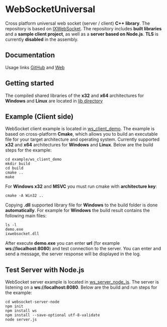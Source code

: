 # WebSocketUniversal

Cross platform universal web socket (server / client) **C++ library**.
The repository is based on [IXWebSocket](https://github.com/machinezone/IXWebSocket).
The repository includes **built libraries** and a **sample client project**, as well as a **server based on Node.js**. **TLS** is currently **disabled** in the assembly.

## Documentation
Usage links [GitHub](https://github.com/machinezone/IXWebSocket/blob/master/docs/usage.md) and [Web](https://machinezone.github.io/IXWebSocket/usage/)

## Getting started

The compiled shared libraries of the **x32** and **x64** architectures for **Windows** and **Linux** are located in [lib directory](https://gitlab.dreamkas.ru/fisgo/web_socket_universal/-/tree/main/lib)

## Example (Client side)

WebSocket client example is located in [ws_client_demo](https://gitlab.dreamkas.ru/fisgo/web_socket_universal/-/tree/main/example/ws_client_demo).
The example is based on cross-platform **Cmake**, which allows you to build an executable file for your target architecture and operating system.
Currently supported **x32** and **x64** architectures for **Windows** and **Linux**.
Below are the build steps for the example:
```
cd example/ws_client_demo
mkdir build
cd build
cmake ..
make
```
For **Windows x32** and **MSVC** you must run cmake with **architecture key**:
```
cmake -A Win32 ..
```

Copying **.dll** supported library file for **Windows** to the build folder is done **automatically**.
For example for **Windows** the build result contains the following main files:

```
ls -l
demo.exe
ixwebsocket.dll
```
After execute **demo.exe** you can enter **url** (for example **ws://localhost:8080**) and test connection to the server. You can enter and send a message, the server response will be displayed in the log.
## Test Server with Node.js
WebSocket server example is located in [ws_server_node_js](https://gitlab.dreamkas.ru/fisgo/web_socket_universal/-/tree/main/example/ws_server_node_js). The server is listening on a **ws://localhost:8080**.
Below are the build and run steps for the example:
```
cd websocket-server-node
npm init
npm install ws
npm install --save-optional utf-8-validate
node server.js
```
